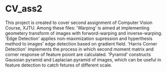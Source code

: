 # CV_ass2
This project is created to cover second assignment of Computer Vision Course, XJTU.
Among these files: 
  'Warping' is aimed at implementing geometery transform of images with forword-warping and inverse-warping.
  'Edge Detection' applies non-maximization supression and hyperthesis method to images' edge detection based on gradient field.
  'Harris Corner Detection' implements the process in which second moment matrix and corner response of feature poiont are calculated.
  'Pyramid' constructs Gaussian pyramid and Laplacian pyramid of images, which can be useful in feature detection to catch fetures of different scale.
